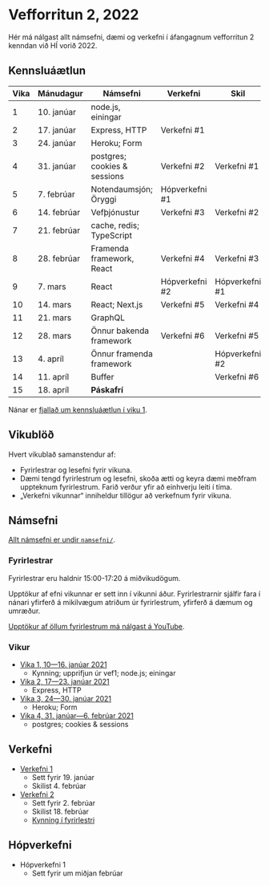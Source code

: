 # Vefforritun 2, 2022

Hér má nálgast allt námsefni, dæmi og verkefni í áfangagnum vefforritun 2 kenndan við HÍ vorið 2022.

## Kennsluáætlun

| Vika | Mánudagur   | Námsefni                     | Verkefni       | Skil           |
|------|-------------|------------------------------|----------------|----------------|
| 1    | 10. janúar  | node.js, einingar            |                |                |
| 2    | 17. janúar  | Express, HTTP                | Verkefni #1    |                |
| 3    | 24. janúar  | Heroku; Form                 |                |                |
| 4    | 31. janúar  | postgres; cookies & sessions | Verkefni #2    | Verkefni #1    |
| 5    | 7. febrúar  | Notendaumsjón; Öryggi        | Hópverkefni #1 |                |
| 6    | 14. febrúar | Vefþjónustur                 | Verkefni #3    | Verkefni #2    |
| 7    | 21. febrúar | cache, redis; TypeScript     |                |                |
| 8    | 28. febrúar | Framenda framework, React    | Verkefni #4    | Verkefni #3    |
| 9    | 7. mars     | React                        | Hópverkefni #2 | Hópverkefni #1 |
| 10   | 14. mars    | React; Next.js               | Verkefni #5    | Verkefni #4    |
| 11   | 21. mars    | GraphQL                      |                |                |
| 12   | 28. mars    | Önnur bakenda framework      | Verkefni #6    | Verkefni #5    |
| 13   | 4. apríl    | Önnur framenda framework     |                | Hópverkefni #2 |
| 14   | 11. apríl   | Buffer                       |                | Verkefni #6    |
| 15   | 18. apríl   | **Páskafrí**                 |                |                |

Nánar er [fjallað um kennsluáætlun í viku 1](vikur/01).

## Vikublöð

Hvert vikublað samanstendur af:

* Fyrirlestrar og lesefni fyrir vikuna.
* Dæmi tengd fyrirlestrum og lesefni, skoða ætti og keyra dæmi meðfram uppteknum fyrirlestrum. Farið verður yfir að einhverju leiti í tíma.
* „Verkefni vikunnar“ inniheldur tillögur að verkefnum fyrir vikuna.

## Námsefni

[Allt námsefni er undir `namsefni/`](/namsefni).

### Fyrirlestrar

Fyrirlestrar eru haldnir 15:00-17:20 á miðvikudögum.

Upptökur af efni vikunnar er sett inn í vikunni áður. Fyrirlestrarnir sjálfir fara í nánari yfirferð á mikilvægum atriðum úr fyrirlestrum, yfirferð á dæmum og umræður.

[Upptökur af öllum fyrirlestrum má nálgast á YouTube](https://www.youtube.com/playlist?list=PLRj-ccg8iozwBXaSNawCRcSNO7hZDb7Di).

### Vikur

* [Vika 1, 10—16. janúar 2021](vikur/vika-01.md)
  * Kynning; upprifjun úr vef1; node.js; einingar
* [Vika 2, 17—23. janúar 2021](vikur/vika-02.md)
  * Express, HTTP
* [Vika 3, 24—30. janúar 2021](vikur/vika-03.md)
  * Heroku; Form
* [Vika 4, 31. janúar—6. febrúar 2021](vikur/vika-04.md)
  * postgres; cookies & sessions

## Verkefni

* [Verkefni 1](https://github.com/vefforritun/vef2-2022-v1)
  * Sett fyrir 19. janúar
  * Skilist 4. febrúar
* [Verkefni 2](https://github.com/vefforritun/vef2-2022-v2)
  * Sett fyrir 2. febrúar
  * Skilist 18. febrúar
  * [Kynning í fyrirlestri](https://youtu.be/pLwY4LiR6gc)

## Hópverkefni

* Hópverkefni 1
  * Sett fyrir um miðjan febrúar
